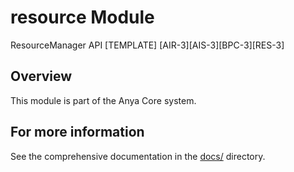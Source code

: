 # resource Module

ResourceManager API [TEMPLATE]
[AIR-3][AIS-3][BPC-3][RES-3]

## Overview

This module is part of the Anya Core system.

## For more information

See the comprehensive documentation in the [docs/](../../../docs/) directory.
